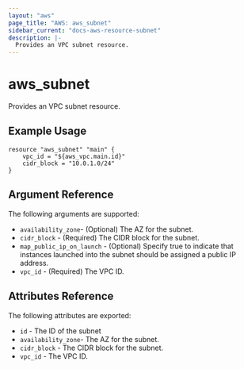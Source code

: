 ```yaml
---
layout: "aws"
page_title: "AWS: aws_subnet"
sidebar_current: "docs-aws-resource-subnet"
description: |-
  Provides an VPC subnet resource.
---
```


# aws\_subnet

Provides an VPC subnet resource.

## Example Usage

```
resource "aws_subnet" "main" {
    vpc_id = "${aws_vpc.main.id}"
    cidr_block = "10.0.1.0/24"
}
```

## Argument Reference

The following arguments are supported:

* `availability_zone`- (Optional) The AZ for the subnet.
* `cidr_block` - (Required) The CIDR block for the subnet.
* `map_public_ip_on_launch` -  (Optional) Specify true to indicate
    that instances launched into the subnet should be assigned
    a public IP address.
* `vpc_id` - (Required) The VPC ID.

## Attributes Reference

The following attributes are exported:

* `id` - The ID of the subnet
* `availability_zone`- The AZ for the subnet.
* `cidr_block` - The CIDR block for the subnet.
* `vpc_id` - The VPC ID.

